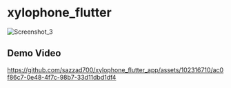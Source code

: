 # xylophone_flutter

![Screenshot_3](https://github.com/sazzad700/xylophone_flutter_app/assets/102316710/1e28732e-4eea-4a9a-acd3-54052873442b)


## Demo Video

https://github.com/sazzad700/xylophone_flutter_app/assets/102316710/ac0f86c7-0e48-4f7c-98b7-33d11dbd1df4
